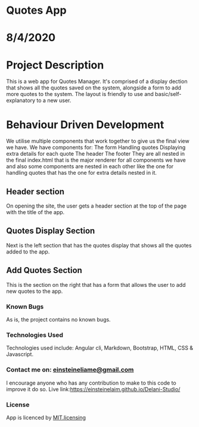 # Quotes App

# 8/4/2020

# Project Description
This is a web app for  Quotes Manager. It's comprised of a  display dection that shows all the quotes saved on the system, alongside a form to add more quotes to the system. The layout is friendly to use and basic/self-explanatory to a new user.

# Behaviour Driven Development
We utilise multiple components that work together to give us the final view we have. We have components for:
    The form
    Handling quotes
    Displaying extra details for each quote
    The header
    The footer
They are all nested in the final index.html that is the major renderer for all components we have and also some components are nested in each other like the one for handling quotes that has the one for extra details nested in it.
## Header section
On opening the site, the user gets a header section at the top of the page with the title of the app.

## Quotes Display Section
Next is the left section that has the quotes display that shows all the quotes added to the app.

## Add Quotes Section
This is the section on the right that has a form that allows the user to add new quotes to the app.

### Known Bugs
As is, the project contains no known bugs.

### Technologies Used
Technologies used include:
Angular cli, Markdown, Bootstrap, HTML, CSS & Javascript.


### Contact me on: einsteineliame@gmail.com
I encourage anyone who has any contribution to make to this code to improve it do so. 
Live link:https://einsteinelaim.github.io/Delani-Studio/


### License
App is licenced by [MIT.licensing](LICENCE.txt)
